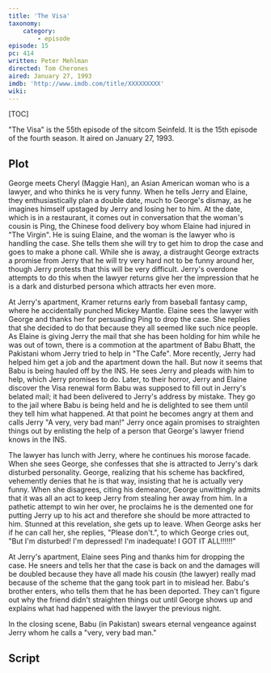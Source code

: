 ```yaml
---
title: 'The Visa'
taxonomy:
    category:
        - episode
episode: 15
pc: 414         
written: Peter Mehlman
directed: Tom Cherones
aired: January 27, 1993
imdb: 'http://www.imdb.com/title/XXXXXXXXX'
wiki:
---
```


[TOC]

"The Visa" is the 55th episode of the sitcom Seinfeld. It is the 15th episode of the fourth season. It aired on January 27, 1993.

## Plot

George meets Cheryl (Maggie Han), an Asian American woman who is a lawyer, and who thinks he is very funny. When he tells Jerry and Elaine, they enthusiastically plan a double date, much to George's dismay, as he imagines himself upstaged by Jerry and losing her to him. At the date, which is in a restaurant, it comes out in conversation that the woman's cousin is Ping, the Chinese food delivery boy whom Elaine had injured in "The Virgin". He is suing Elaine, and the woman is the lawyer who is handling the case. She tells them she will try to get him to drop the case and goes to make a phone call. While she is away, a distraught George extracts a promise from Jerry that he will try very hard not to be funny around her, though Jerry protests that this will be very difficult. Jerry's overdone attempts to do this when the lawyer returns give her the impression that he is a dark and disturbed persona which attracts her even more.

At Jerry's apartment, Kramer returns early from baseball fantasy camp, where he accidentally punched Mickey Mantle. Elaine sees the lawyer with George and thanks her for persuading Ping to drop the case. She replies that she decided to do that because they all seemed like such nice people. As Elaine is giving Jerry the mail that she has been holding for him while he was out of town, there is a commotion at the apartment of Babu Bhatt, the Pakistani whom Jerry tried to help in "The Cafe". More recently, Jerry had helped him get a job and the apartment down the hall. But now it seems that Babu is being hauled off by the INS. He sees Jerry and pleads with him to help, which Jerry promises to do. Later, to their horror, Jerry and Elaine discover the Visa renewal form Babu was supposed to fill out in Jerry's belated mail; it had been delivered to Jerry's address by mistake. They go to the jail where Babu is being held and he is delighted to see them until they tell him what happened. At that point he becomes angry at them and calls Jerry "A very, very bad man!" Jerry once again promises to straighten things out by enlisting the help of a person that George's lawyer friend knows in the INS.

The lawyer has lunch with Jerry, where he continues his morose facade. When she sees George, she confesses that she is attracted to Jerry's dark disturbed personality. George, realizing that his scheme has backfired, vehemently denies that he is that way, insisting that he is actually very funny. When she disagrees, citing his demeanor, George unwittingly admits that it was all an act to keep Jerry from stealing her away from him. In a pathetic attempt to win her over, he proclaims he is the demented one for putting Jerry up to his act and therefore she should be more attracted to him. Stunned at this revelation, she gets up to leave. When George asks her if he can call her, she replies, "Please don't.", to which George cries out, "But I'm disturbed! I'm depressed! I'm inadequate! I GOT IT ALL!!!!!!"

At Jerry's apartment, Elaine sees Ping and thanks him for dropping the case. He sneers and tells her that the case is back on and the damages will be doubled because they have all made his cousin (the lawyer) really mad because of the scheme that the gang took part in to mislead her. Babu's brother enters, who tells them that he has been deported. They can't figure out why the friend didn't straighten things out until George shows up and explains what had happened with the lawyer the previous night.

In the closing scene, Babu (in Pakistan) swears eternal vengeance against Jerry whom he calls a "very, very bad man."

## Script
